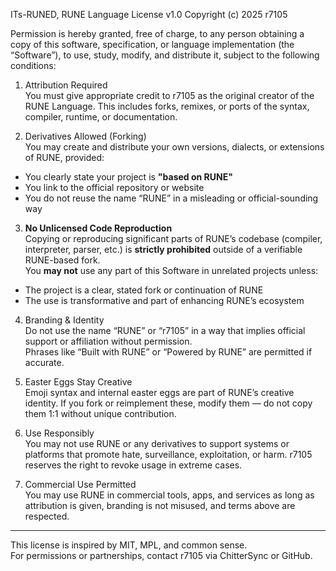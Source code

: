 ITs-RUNED, RUNE Language License v1.0 
Copyright (c) 2025 r7105

Permission is hereby granted, free of charge, to any person obtaining a copy of this software, specification, or language implementation (the “Software”), to use, study, modify, and distribute it, subject to the following conditions:

1. Attribution Required  
You must give appropriate credit to r7105 as the original creator of the RUNE Language. This includes forks, remixes, or ports of the syntax, compiler, runtime, or documentation.

2. Derivatives Allowed (Forking)  
You may create and distribute your own versions, dialects, or extensions of RUNE, provided:
  - You clearly state your project is **"based on RUNE"**
  - You link to the official repository or website
  - You do not reuse the name “RUNE” in a misleading or official-sounding way

3. **No Unlicensed Code Reproduction**  
Copying or reproducing significant parts of RUNE’s codebase (compiler, interpreter, parser, etc.) is **strictly prohibited** outside of a verifiable RUNE-based fork.  
You **may not** use any part of this Software in unrelated projects unless:
  - The project is a clear, stated fork or continuation of RUNE
  - The use is transformative and part of enhancing RUNE’s ecosystem

4. Branding & Identity  
Do not use the name “RUNE” or “r7105” in a way that implies official support or affiliation without permission.  
Phrases like “Built with RUNE” or “Powered by RUNE” are permitted if accurate.

5. Easter Eggs Stay Creative  
Emoji syntax and internal easter eggs are part of RUNE’s creative identity. If you fork or reimplement these, modify them — do not copy them 1:1 without unique contribution.

6. Use Responsibly  
You may not use RUNE or any derivatives to support systems or platforms that promote hate, surveillance, exploitation, or harm. r7105 reserves the right to revoke usage in extreme cases.

7. Commercial Use Permitted  
You may use RUNE in commercial tools, apps, and services as long as attribution is given, branding is not misused, and terms above are respected.

---

This license is inspired by MIT, MPL, and common sense.  
For permissions or partnerships, contact r7105 via ChitterSync or GitHub.
